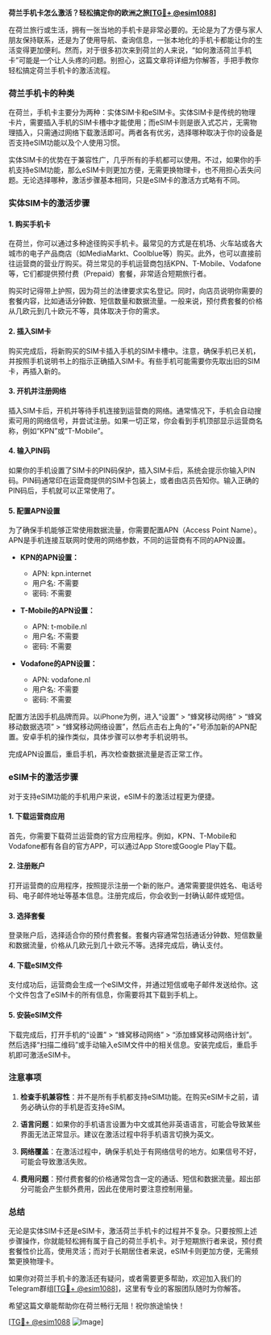 **荷兰手机卡怎么激活？轻松搞定你的欧洲之旅[[TG💪+ @esim1088](https://t.me/s/esim1088)]**

在荷兰旅行或生活，拥有一张当地的手机卡是非常必要的。无论是为了方便与家人朋友保持联系，还是为了使用导航、查询信息，一张本地化的手机卡都能让你的生活变得更加便利。然而，对于很多初次来到荷兰的人来说，“如何激活荷兰手机卡”可能是一个让人头疼的问题。别担心，这篇文章将详细为你解答，手把手教你轻松搞定荷兰手机卡的激活流程。

### 荷兰手机卡的种类

在荷兰，手机卡主要分为两种：实体SIM卡和eSIM卡。实体SIM卡是传统的物理卡片，需要插入手机的SIM卡槽中才能使用；而eSIM卡则是嵌入式芯片，无需物理插入，只需通过网络下载激活即可。两者各有优劣，选择哪种取决于你的设备是否支持eSIM功能以及个人使用习惯。

实体SIM卡的优势在于兼容性广，几乎所有的手机都可以使用。不过，如果你的手机支持eSIM功能，那么eSIM卡则更加方便，无需更换物理卡，也不用担心丢失问题。无论选择哪种，激活步骤基本相同，只是eSIM卡的激活方式略有不同。

### 实体SIM卡的激活步骤

#### 1. 购买手机卡

在荷兰，你可以通过多种途径购买手机卡。最常见的方式是在机场、火车站或各大城市的电子产品商店（如MediaMarkt、Coolblue等）购买。此外，也可以直接前往运营商的营业厅购买。荷兰常见的手机运营商包括KPN、T-Mobile、Vodafone等，它们都提供预付费（Prepaid）套餐，非常适合短期旅行者。

购买时记得带上护照，因为荷兰的法律要求实名登记。同时，向店员说明你需要的套餐内容，比如通话分钟数、短信数量和数据流量。一般来说，预付费套餐的价格从几欧元到几十欧元不等，具体取决于你的需求。

#### 2. 插入SIM卡

购买完成后，将新购买的SIM卡插入手机的SIM卡槽中。注意，确保手机已关机，并按照手机说明书上的指示正确插入SIM卡。有些手机可能需要你先取出旧的SIM卡，再插入新的。

#### 3. 开机并注册网络

插入SIM卡后，开机并等待手机连接到运营商的网络。通常情况下，手机会自动搜索可用的网络信号，并尝试注册。如果一切正常，你会看到手机顶部显示运营商名称，例如“KPN”或“T-Mobile”。

#### 4. 输入PIN码

如果你的手机设置了SIM卡的PIN码保护，插入SIM卡后，系统会提示你输入PIN码。PIN码通常印在运营商提供的SIM卡包装上，或者由店员告知你。输入正确的PIN码后，手机就可以正常使用了。

#### 5. 配置APN设置

为了确保手机能够正常使用数据流量，你需要配置APN（Access Point Name）。APN是手机连接互联网时使用的网络参数，不同的运营商有不同的APN设置。

- **KPN的APN设置：**
  - APN: kpn.internet
  - 用户名: 不需要
  - 密码: 不需要

- **T-Mobile的APN设置：**
  - APN: t-mobile.nl
  - 用户名: 不需要
  - 密码: 不需要

- **Vodafone的APN设置：**
  - APN: vodafone.nl
  - 用户名: 不需要
  - 密码: 不需要

配置方法因手机品牌而异。以iPhone为例，进入“设置” > “蜂窝移动网络” > “蜂窝移动数据选项” > “蜂窝移动网络设置”，然后点击右上角的“+”号添加新的APN配置。安卓手机的操作类似，具体步骤可以参考手机说明书。

完成APN设置后，重启手机，再次检查数据流量是否正常工作。

### eSIM卡的激活步骤

对于支持eSIM功能的手机用户来说，eSIM卡的激活过程更为便捷。

#### 1. 下载运营商应用

首先，你需要下载荷兰运营商的官方应用程序。例如，KPN、T-Mobile和Vodafone都有各自的官方APP，可以通过App Store或Google Play下载。

#### 2. 注册账户

打开运营商的应用程序，按照提示注册一个新的账户。通常需要提供姓名、电话号码、电子邮件地址等基本信息。注册完成后，你会收到一封确认邮件或短信。

#### 3. 选择套餐

登录账户后，选择适合你的预付费套餐。套餐内容通常包括通话分钟数、短信数量和数据流量，价格从几欧元到几十欧元不等。选择完成后，确认支付。

#### 4. 下载eSIM文件

支付成功后，运营商会生成一个eSIM文件，并通过短信或电子邮件发送给你。这个文件包含了eSIM卡的所有信息，你需要将其下载到手机上。

#### 5. 安装eSIM文件

下载完成后，打开手机的“设置” > “蜂窝移动网络” > “添加蜂窝移动网络计划”。然后选择“扫描二维码”或手动输入eSIM文件中的相关信息。安装完成后，重启手机即可激活eSIM卡。

### 注意事项

1. **检查手机兼容性**：并不是所有手机都支持eSIM功能。在购买eSIM卡之前，请务必确认你的手机是否支持eSIM。
   
2. **语言问题**：如果你的手机语言设置为中文或其他非英语语言，可能会导致某些界面无法正常显示。建议在激活过程中将手机语言切换为英文。

3. **网络覆盖**：在激活过程中，确保手机处于有网络信号的地方。如果信号不好，可能会导致激活失败。

4. **费用问题**：预付费套餐的价格通常包含一定的通话、短信和数据流量。超出部分可能会产生额外费用，因此在使用时要注意控制用量。

### 总结

无论是实体SIM卡还是eSIM卡，激活荷兰手机卡的过程并不复杂。只要按照上述步骤操作，你就能轻松拥有属于自己的荷兰手机卡。对于短期旅行者来说，预付费套餐性价比高，使用灵活；而对于长期居住者来说，eSIM卡则更加方便，无需频繁更换物理卡。

如果你对荷兰手机卡的激活还有疑问，或者需要更多帮助，欢迎加入我们的Telegram群组[[TG💪+ @esim1088](https://t.me/s/esim1088)]，这里有专业的客服团队随时为你解答。

希望这篇文章能帮助你在荷兰畅行无阻！祝你旅途愉快！

[[TG💪+ @esim1088](https://t.me/s/esim1088) ![Image](https://i.postimg.cc/4NQfJmqS/Snipaste-2025-05-13-00-14-12.png)]